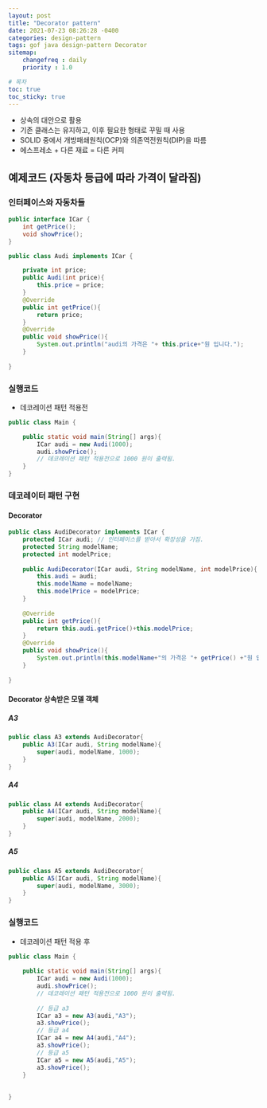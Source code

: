 ```yaml
---
layout: post
title: "Decorator pattern"
date: 2021-07-23 08:26:28 -0400
categories: design-pattern
tags: gof java design-pattern Decorator
sitemap:
    changefreq : daily
    priority : 1.0

# 목차
toc: true  
toc_sticky: true
---
```


- 상속의 대안으로 활용
- 기존 클래스는 유지하고, 이후 필요한 형태로 꾸밀 때 사용
- SOLID 중에서 개방패쇄원칙(OCP)와 의존역전원칙(DIP)을 따름
- 에스프레소 + 다른 재료 = 다른 커피
## 예제코드 (자동차 등급에 따라 가격이 달라짐)

### 인터페이스와 자동차들
```java
public interface ICar {
    int getPrice();
    void showPrice();
}
```

```java
public class Audi implements ICar {

    private int price;
    public Audi(int price){
        this.price = price;
    }
    @Override
    public int getPrice(){
        return price;
    }
    @Override
    public void showPrice(){
    	System.out.println("audi의 가격은 "+ this.price+"원 입니다.");
    }
    
}
```
### 실행코드
- 데코레이션 패턴 적용전
```java
public class Main {

    public static void main(String[] args){
    	ICar audi = new Audi(1000);
    	audi.showPrice();
    	// 데코레이션 패턴 적용전으로 1000 원이 출력됨.
    }
}
```

### 데코레이터  패턴 구현
#### Decorator
```java
public class AudiDecorator implements ICar {
    protected ICar audi; // 인터페이스를 받아서 확장성을 가짐.
    protected String modelName;
    protected int modelPrice;
    
    public AudiDecorator(ICar audi, String modelName, int modelPrice){
        this.audi = audi;
        this.modelName = modelName;
        this.modelPrice = modelPrice;
    }
    
    @Override
    public int getPrice(){
        return this.audi.getPrice()+this.modelPrice;
    }
    @Override
    public void showPrice(){
        System.out.println(this.modelName+"의 가격은 "+ getPrice() +"원 입니다.");
    }
    
}
```

#### Decorator 상속받은 모델 객체
##### A3
```java
public class A3 extends AudiDecorator{
    public A3(ICar audi, String modelName){
        super(audi, modelName, 1000);
    }
}
```        
##### A4
```java
public class A4 extends AudiDecorator{
    public A4(ICar audi, String modelName){
        super(audi, modelName, 2000);
    }
}
``` 
##### A5
```java
public class A5 extends AudiDecorator{
    public A5(ICar audi, String modelName){
        super(audi, modelName, 3000);
    }
}
```

### 실행코드
- 데코레이션 패턴 적용 후
```java
public class Main {
   
    public static void main(String[] args){
    	ICar audi = new Audi(1000);
    	audi.showPrice();
    	// 데코레이션 패턴 적용전으로 1000 원이 출력됨.
        
        // 등급 a3
        ICar a3 = new A3(audi,"A3");
        a3.showPrice();
        // 등급 a4
        ICar a4 = new A4(audi,"A4");
        a3.showPrice();
        // 등급 a5
        ICar a5 = new A5(audi,"A5");
        a3.showPrice();
    }
    
    
}
```



